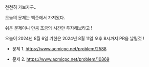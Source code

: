 천천히 가보자구.. 

오늘의 문제는 백준에서 가져왔다.

쉬운 문제이니 만큼 조금의 시간만 투자해보라고 !

오늘이 2024년 8월 6일
기한은 2024년 8월 11일 오후 8시까지 PR을 날릴것 !

- 문제 1.
    https://www.acmicpc.net/problem/2588

- 문제 2.
    https://www.acmicpc.net/problem/10869
